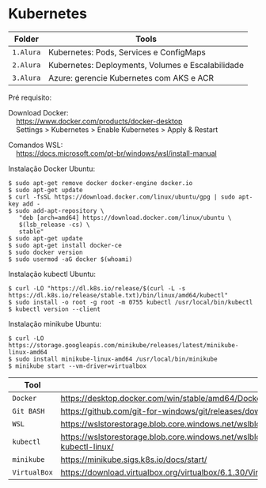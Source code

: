 # Kubernetes

|Folder    |Tools|
|-------------|-----------|
|`1.Alura`| Kubernetes: Pods, Services e ConfigMaps
|`2.Alura`| Kubernetes: Deployments, Volumes e Escalabilidade
|`3.Alura`| Azure: gerencie Kubernetes com AKS e ACR

Pré requisito:


Download Docker:<br>
&nbsp;&nbsp;&nbsp;&nbsp;https://www.docker.com/products/docker-desktop<br>
&nbsp;&nbsp;&nbsp;&nbsp;Settings > Kubernetes > Enable Kubernetes > Apply & Restart

Comandos WSL:<br>
&nbsp;&nbsp;&nbsp;&nbsp;https://docs.microsoft.com/pt-br/windows/wsl/install-manual 

Instalação Docker Ubuntu:<br>
```
$ sudo apt-get remove docker docker-engine docker.io
$ sudo apt-get update
$ curl -fsSL https://download.docker.com/linux/ubuntu/gpg | sudo apt-key add -
$ sudo add-apt-repository \
   "deb [arch=amd64] https://download.docker.com/linux/ubuntu \
   $(lsb_release -cs) \
   stable"
$ sudo apt-get update
$ sudo apt-get install docker-ce
$ sudo docker version
$ sudo usermod -aG docker $(whoami)
```

Instalação kubectl Ubuntu:<br>
```
$ curl -LO "https://dl.k8s.io/release/$(curl -L -s https://dl.k8s.io/release/stable.txt)/bin/linux/amd64/kubectl"
$ sudo install -o root -g root -m 0755 kubectl /usr/local/bin/kubectl
$ kubectl version --client
```

Instalação minikube Ubuntu:<br>
```
$ curl -LO https://storage.googleapis.com/minikube/releases/latest/minikube-linux-amd64
$ sudo install minikube-linux-amd64 /usr/local/bin/minikube
$ minikube start --vm-driver=virtualbox
```

|Tool    |Link|
|-------------|-----------|
|`Docker`| https://desktop.docker.com/win/stable/amd64/Docker%20Desktop%20Installer.exe
|`Git BASH`| https://github.com/git-for-windows/git/releases/download/v2.34.1.windows.1/Git-2.34.1-64-bit.exe
|`WSL`| https://wslstorestorage.blob.core.windows.net/wslblob/wsl_update_x64.msi
|`kubectl`| https://wslstorestorage.blob.core.windows.net/wslblob/wsl_update_x64.msihttps://kubernetes.io/docs/tasks/tools/install-kubectl-linux/
|`minikube`| https://minikube.sigs.k8s.io/docs/start/
|`VirtualBox`| https://download.virtualbox.org/virtualbox/6.1.30/VirtualBox-6.1.30-148432-Win.exe